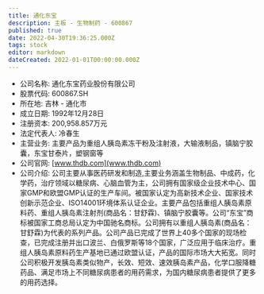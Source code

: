 ```yaml
---
title: 通化东宝
description: 主板 - 生物制药 - 600867
published: true
date: 2022-04-30T19:36:25.000Z
tags: stock
editor: markdown
dateCreated: 2022-01-01T00:00:00.000Z
---
```


- 公司名称: 通化东宝药业股份有限公司
- 股票代码: 600867.SH
- 所在地: 吉林 - 通化市
- 成立日期: 1992年12月28日
- 注册资本: 200,958.857万元
- 法定代表人: 冷春生
- 主营业务: 主要产品为重组人胰岛素冻干粉及注射液，大输液制品，镇脑宁胶囊，东宝甘泰片，塑钢窗等
- 公司官网: [www.thdb.com](www.thdb.com)
- 公司介绍: 公司主要从事医药研发和制造,主要业务涵盖生物制品、中成药，化学药，治疗领域以糖尿病、心脑血管为主，公司拥有国家级企业技术中心、国家GMP和欧盟GMP认证的生产车间。被国家认定为高新技术企业、国家技术创新示范企业、ISO14001环境体系认证企业。主要产品包括重组人胰岛素原料药、重组人胰岛素注射剂(商品名：甘舒霖)、镇脑宁胶囊等。公司“东宝”商标被国家工商总局认定为中国驰名商标。公司拥有以重组人胰岛素(商品名：甘舒霖)为代表的系列产品。公司产品已完成了世界上40多个国家的现场检查，已完成注册并出口波兰、白俄罗斯等18个国家，广泛应用于临床治疗。重组人胰岛素原料药生产基地已通过欧盟认证，产品的国际市场大大拓宽。同时公司积极开发胰岛素类似物产，长效、短效、速效胰岛素产品，化学口服降糖药品、满足市场上不同糖尿病患者的用药需求，为国内糖尿病患者提供了更多的用药选择。


